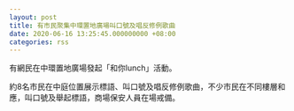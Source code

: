```yaml
---
layout: post
title: 有市民聚集中環置地廣場叫口號及唱反修例歌曲
date: 2020-06-16 13:25:45.000000000 +08:00
categories: rss
---
```


有網民在中環置地廣場發起「和你lunch」活動。

約8名市民在中庭位置展示標語、叫口號及唱反修例歌曲，不少市民在不同樓層和應，叫口號及舉起標語，商場保安人員在場戒備。　
